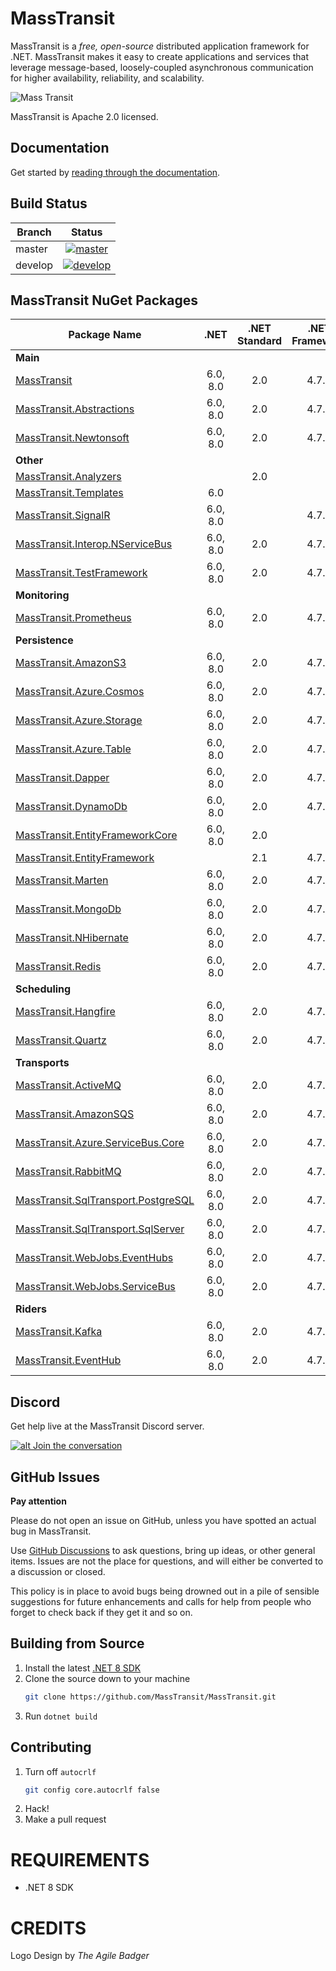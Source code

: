 MassTransit
===========

MassTransit is a _free, open-source_ distributed application framework for .NET. MassTransit makes it easy to create applications and services that leverage message-based, loosely-coupled asynchronous communication for higher availability, reliability, and scalability.

![Mass Transit](https://avatars2.githubusercontent.com/u/317796?s=200&v=4 "Mass Transit")

MassTransit is Apache 2.0 licensed.

## Documentation

Get started by [reading through the documentation](https://masstransit-project.com/).

Build Status
------------

| Branch        |                                                                                                Status                                                                                                |
|---------------|:----------------------------------------------------------------------------------------------------------------------------------------------------------------------------------------------------:|
| master        |    [![master](https://github.com/MassTransit/MassTransit/actions/workflows/build.yml/badge.svg?branch=master&event=push)](https://github.com/MassTransit/MassTransit/actions/workflows/build.yml)    |
| develop       |   [![develop](https://github.com/MassTransit/MassTransit/actions/workflows/build.yml/badge.svg?branch=develop&event=push)](https://github.com/MassTransit/MassTransit/actions/workflows/build.yml)   |

MassTransit NuGet Packages
---------------------------

| Package Name                                                    |   .NET   | .NET Standard | .NET Framework |
|-----------------------------------------------------------------|:--------:|:-------------:|:--------------:|
| **Main**                                                        |          |               |                |
| [MassTransit][MassTransit.nuget]                                | 6.0, 8.0 |      2.0      |     4.7.2      |
| [MassTransit.Abstractions][MassTransitAbstractions.nuget]       | 6.0, 8.0 |      2.0      |     4.7.2      |
| [MassTransit.Newtonsoft][MassTransitNewtonsoft.nuget]           | 6.0, 8.0 |      2.0      |     4.7.2      |
| **Other**                                                       |          |               |                |
| [MassTransit.Analyzers][Analyzers.nuget]                        |          |      2.0      |                |
| [MassTransit.Templates][Templates.nuget]                        |   6.0    |               |                |
| [MassTransit.SignalR][SignalR.nuget]                            | 6.0, 8.0 |               |     4.7.2      |
| [MassTransit.Interop.NServiceBus][MassTransitNServiceBus.nuget] | 6.0, 8.0 |      2.0      |     4.7.2      |
| [MassTransit.TestFramework][TestFramework.nuget]                | 6.0, 8.0 |      2.0      |     4.7.2      |
| **Monitoring**                                                  |          |               |                |
| [MassTransit.Prometheus][Prometheus.nuget]                      | 6.0, 8.0 |      2.0      |     4.7.2      |
| **Persistence**                                                 |          |               |                |
| [MassTransit.AmazonS3][AmazonS3.nuget]                          | 6.0, 8.0 |      2.0      |     4.7.2      |
| [MassTransit.Azure.Cosmos][Cosmos.nuget]                        | 6.0, 8.0 |      2.0      |     4.7.2      |
| [MassTransit.Azure.Storage][AzureStorage.nuget]                 | 6.0, 8.0 |      2.0      |     4.7.2      |
| [MassTransit.Azure.Table][AzureTable.nuget]                     | 6.0, 8.0 |      2.0      |     4.7.2      |
| [MassTransit.Dapper][Dapper.nuget]                              | 6.0, 8.0 |      2.0      |     4.7.2      |
| [MassTransit.DynamoDb][DynamoDb.nuget]                          | 6.0, 8.0 |      2.0      |     4.7.2      |
| [MassTransit.EntityFrameworkCore][EFCore.nuget]                 | 6.0, 8.0 |      2.0      |                |
| [MassTransit.EntityFramework][EF.nuget]                         |          |      2.1      |     4.7.2      |     
| [MassTransit.Marten][Marten.nuget]                              | 6.0, 8.0 |      2.0      |     4.7.2      |
| [MassTransit.MongoDb][MongoDb.nuget]                            | 6.0, 8.0 |      2.0      |     4.7.2      |
| [MassTransit.NHibernate][NHibernate.nuget]                      | 6.0, 8.0 |      2.0      |     4.7.2      |
| [MassTransit.Redis][Redis.nuget]                                | 6.0, 8.0 |      2.0      |     4.7.2      |
| **Scheduling**                                                  |          |               |                |
| [MassTransit.Hangfire][Hangfire.nuget]                          | 6.0, 8.0 |      2.0      |     4.7.2      |
| [MassTransit.Quartz][Quartz.nuget]                              | 6.0, 8.0 |      2.0      |     4.7.2      |
| **Transports**                                                  |          |               |                |
| [MassTransit.ActiveMQ][ActiveMQ.nuget]                          | 6.0, 8.0 |      2.0      |     4.7.2      |
| [MassTransit.AmazonSQS][AmazonSQS.nuget]                        | 6.0, 8.0 |      2.0      |     4.7.2      |
| [MassTransit.Azure.ServiceBus.Core][AzureSbCore.nuget]          | 6.0, 8.0 |      2.0      |     4.7.2      |
| [MassTransit.RabbitMQ][RabbitMQ.nuget]                          | 6.0, 8.0 |      2.0      |     4.7.2      |
| [MassTransit.SqlTransport.PostgreSQL][PostgreSQL.nuget]         | 6.0, 8.0 |      2.0      |     4.7.2      |
| [MassTransit.SqlTransport.SqlServer][SqlServer.nuget]           | 6.0, 8.0 |      2.0      |     4.7.2      |
| [MassTransit.WebJobs.EventHubs][EventHubs.nuget]                | 6.0, 8.0 |      2.0      |     4.7.2      |
| [MassTransit.WebJobs.ServiceBus][AzureFunc.nuget]               | 6.0, 8.0 |      2.0      |     4.7.2      |
| **Riders**                                                      |          |               |                |
| [MassTransit.Kafka][Kafka.nuget]                                | 6.0, 8.0 |      2.0      |     4.7.2      |
| [MassTransit.EventHub][EventHub.nuget]                          | 6.0, 8.0 |      2.0      |     4.7.2      |

## Discord 

Get help live at the MassTransit Discord server.

[![alt Join the conversation](https://img.shields.io/discord/682238261753675864.svg "Discord")](https://discord.gg/rNpQgYn)

## GitHub Issues

**Pay attention**

Please do not open an issue on GitHub, unless you have spotted an actual bug in MassTransit. 

Use [GitHub Discussions](https://github.com/MassTransit/MassTransit/discussions) to ask questions, bring up ideas, or other general items. Issues are not the place for questions, and will either be converted to a discussion or closed.

This policy is in place to avoid bugs being drowned out in a pile of sensible suggestions for future 
enhancements and calls for help from people who forget to check back if they get it and so on.

## Building from Source

 1. Install the latest [.NET 8 SDK](https://dotnet.microsoft.com/en-us/download/dotnet/8.0)
 2. Clone the source down to your machine<br/>
    ```bash
    git clone https://github.com/MassTransit/MassTransit.git
    ```
 3. Run `dotnet build`

## Contributing

 1. Turn off `autocrlf`
    ```bash
    git config core.autocrlf false
    ```
 2. Hack!
 3. Make a pull request
 
# REQUIREMENTS
* .NET 8 SDK

# CREDITS
Logo Design by _The Agile Badger_

[MassTransit.nuget]: https://www.nuget.org/packages/MassTransit
[MassTransitAbstractions.nuget]: https://www.nuget.org/packages/MassTransit.Abstractions
[MassTransitNewtonsoft.nuget]: https://www.nuget.org/packages/MassTransit.Newtonsoft
[MassTransitNServiceBus.nuget]: https://www.nuget.org/packages/MassTransit.Interop.NServiceBus
[Analyzers.nuget]: https://www.nuget.org/packages/MassTransit.Analyzers
[Templates.nuget]: https://www.nuget.org/packages/MassTransit.Templates
[SignalR.nuget]: https://www.nuget.org/packages/MassTransit.SignalR
[TestFramework.nuget]: https://www.nuget.org/packages/MassTransit.TestFramework

[Prometheus.nuget]: https://www.nuget.org/packages/MassTransit.Prometheus

[Cosmos.nuget]: https://www.nuget.org/packages/MassTransit.Azure.Cosmos
[AzureStorage.nuget]: https://www.nuget.org/packages/MassTransit.Azure.Storage
[AzureTable.nuget]: https://www.nuget.org/packages/MassTransit.Azure.Table
[Dapper.nuget]: https://www.nuget.org/packages/MassTransit.DapperIntegration
[DynamoDb.nuget]: https://www.nuget.org/packages/MassTransit.DynamoDb
[EFCore.nuget]: https://www.nuget.org/packages/MassTransit.EntityFrameworkCore
[EF.nuget]: https://www.nuget.org/packages/MassTransit.EntityFramework
[Marten.nuget]: https://www.nuget.org/packages/MassTransit.Marten
[MongoDb.nuget]: https://www.nuget.org/packages/MassTransit.MongoDb
[NHibernate.nuget]: https://www.nuget.org/packages/MassTransit.NHibernate
[Redis.nuget]: https://www.nuget.org/packages/MassTransit.Redis

[Hangfire.nuget]: https://www.nuget.org/packages/MassTransit.Hangfire
[Quartz.nuget]: https://www.nuget.org/packages/MassTransit.Quartz

[ActiveMQ.nuget]: https://www.nuget.org/packages/MassTransit.ActiveMQ
[AmazonS3.nuget]: https://www.nuget.org/packages/MassTransit.AmazonS3
[AmazonSQS.nuget]: https://www.nuget.org/packages/MassTransit.AmazonSQS
[AzureSbCore.nuget]: https://www.nuget.org/packages/MassTransit.Azure.ServiceBus.Core
[Grpc.nuget]: https://www.nuget.org/packages/MassTransit.Grpc
[RabbitMQ.nuget]: https://www.nuget.org/packages/MassTransit.RabbitMQ
[PostgreSQL.nuget]: https://nuget.org/packages/MassTransit.SqlTransport.PostgreSQL/
[SqlServer.nuget]: https://nuget.org/packages/MassTransit.SqlTransport.SqlServer/
[EventHubs.nuget]: https://www.nuget.org/packages/MassTransit.WebJobs.EventHubs
[AzureFunc.nuget]: https://www.nuget.org/packages/MassTransit.WebJobs.ServiceBus

[Kafka.nuget]: https://www.nuget.org/packages/MassTransit.Kafka
[EventHub.nuget]: https://www.nuget.org/packages/MassTransit.EventHub
